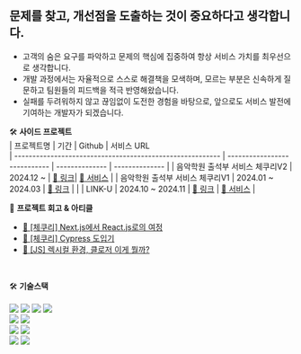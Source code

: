 <h2>문제를 찾고, 개선점을 도출하는 것이 중요하다고 생각합니다.</h2>
<ul>
  <li>고객의 숨은 요구를 파악하고 문제의 핵심에 집중하여 항상 서비스 가치를 최우선으로 생각합니다.</li>
  <li>개발 과정에서는 자율적으로 스스로 해결책을 모색하며, 모르는 부분은 신속하게 질문하고 팀원들의 피드백을 적극 반영해왔습니다.</li>
  <li>실패를 두려워하지 않고 끊임없이 도전한 경험을 바탕으로, 앞으로도 서비스 발전에 기여하는 개발자가 되겠습니다.</li>
</ul>

🛠️ <b>사이드 프로젝트</b>
<br/>
| 프로젝트명                                                | 기간                          | Github   | 서비스 URL          
| --------------------------------------------------------- | ---------------------------- | -------------- | -------------- |
| 음악학원 출석부 서비스 체쿠리V2      | 2024.12 ~                    | [🔗 링크](https://github.com/Team-Pond/checkuree-client)| [🔗 서비스](https://pond-client.vercel.app)   |
| 음악학원 출석부 서비스 체쿠리V1      | 2024.01 ~ 2024.03      | [🔗 링크](https://github.com/FewMercy/checkuree)      |  |
| LINK-U                       | 2024.10 ~ 2024.11                 | [🔗 링크](https://github.com/GanziMan/LINK-U-client)      | [🔗 서비스](https://www.link-u.shop)  |


💬 <b>프로젝트 회고 & 아티클</b>
- [🔗 [체쿠리] Next.js에서 React.js로의 여정](https://velog.io/@qjatn0955/%EC%B2%B4%EC%BF%A0%EB%A6%AC-Next.js%EC%97%90%EC%84%9C-React.js%EB%A1%9C%EC%9D%98-%EC%97%AC%EC%A0%95)
- [🔗 [체쿠리] Cypress 도입기](https://velog.io/@qjatn0955/%EC%B2%B4%EC%BF%A0%EB%A6%AC-Cypress-%EB%8F%84%EC%9E%85%EA%B8%B0)
- [🔗 [JS] 렉시컬 환경, 클로저 이게 뭘까?](https://velog.io/@qjatn0955/JS-%EB%A0%89%EC%8B%9C%EC%BB%AC-%ED%99%98%EA%B2%BD-%ED%81%B4%EB%A1%9C%EC%A0%80-%EC%9D%B4%EA%B2%8C-%EB%AD%98%EA%B9%8C)
<br/>

🛠️ <b>기술스택</b>
<br/>
<br/>
<img src="https://camo.githubusercontent.com/717b5361e5e13fe7c6b5f0cf9aef950e0dd097540dab6a322edd74244732aa36/68747470733a2f2f696d672e736869656c64732e696f2f62616467652f68746d6c352d4533344632363f7374796c653d666f722d7468652d6261646765266c6f676f3d68746d6c35266c6f676f436f6c6f723d7768697465"/>
<img src="https://camo.githubusercontent.com/822685b90a6a25f8ea86bbd961421bd31a6e72ed3ea5a0251980b7cc0a630ef3/68747470733a2f2f696d672e736869656c64732e696f2f62616467652f6373732d3135373242363f7374796c653d666f722d7468652d6261646765266c6f676f3d63737333266c6f676f436f6c6f723d7768697465"/>
<img src="https://camo.githubusercontent.com/4193fafb614664524aa2cefa0afd772903741d2ef246841f9e06ad4435b2ca97/68747470733a2f2f696d672e736869656c64732e696f2f62616467652f73746f7279626f6f6b2d4646343738353f7374796c653d666f722d7468652d6261646765266c6f676f3d73746f7279626f6f6b266c6f676f436f6c6f723d7768697465"/>
<img src="https://camo.githubusercontent.com/b95e41d5d2ca0db5855480125ff66b35052273e34d637d0cb9ec8ff0e23d905e/68747470733a2f2f696d672e736869656c64732e696f2f62616467652f5461696c77696e645f4353532d677265793f7374796c653d666f722d7468652d6261646765266c6f676f3d7461696c77696e642d637373266c6f676f436f6c6f723d333842324143"/>
<br/>
<img src="https://camo.githubusercontent.com/89f91c3b41619ac2618b70f9ef9aa99915cd1456e04ccc00fce25c8ed1ec3b41/68747470733a2f2f696d672e736869656c64732e696f2f62616467652f6a6176617363726970742d4637444631453f7374796c653d666f722d7468652d6261646765266c6f676f3d6a617661736372697074266c6f676f436f6c6f723d626c61636b"/>
<img src="https://camo.githubusercontent.com/4ec22ada9fa2b5dc3debaae65a96ae1c1fecbead5ac27280e0435168768b0698/68747470733a2f2f696d672e736869656c64732e696f2f62616467652f747970657363726970742d3331373843363f7374796c653d666f722d7468652d6261646765266c6f676f3d74797065736372697074266c6f676f436f6c6f723d7768697465"/>
<br/>
<img src="https://camo.githubusercontent.com/fa138b65bf6c27650c28970b3a4805b5d669ffad28f9704637613ecb2e7cab84/68747470733a2f2f696d672e736869656c64732e696f2f62616467652f72656163742e6a732d3631444146423f7374796c653d666f722d7468652d6261646765266c6f676f3d7265616374266c6f676f436f6c6f723d626c61636b"/>
<img src="https://camo.githubusercontent.com/7eb783b07996c0d3138a296dfde8de0615a41d12b292092bb4df250edd145119/68747470733a2f2f696d672e736869656c64732e696f2f62616467652f6e6578742e6a732d3030303030303f7374796c653d666f722d7468652d6261646765266c6f676f3d6e6578742e6a73266c6f676f436f6c6f723d7768697465"/>
<br/>
<img src="https://camo.githubusercontent.com/236fcd63f5c7932c0928a86fb7ebdbb5e8876cc4c03779cd1fc8aa9c0196aab2/68747470733a2f2f696d672e736869656c64732e696f2f62616467652f6769746875622d3138313731373f7374796c653d666f722d7468652d6261646765266c6f676f3d676974687562266c6f676f436f6c6f723d7768697465"/>
<img src="https://camo.githubusercontent.com/f9ca7f976e491f93373e6ac765ce77078bc1fd7e7338345e108f0eb8dd69463b/68747470733a2f2f696d672e736869656c64732e696f2f62616467652f6769742d4630353033323f7374796c653d666f722d7468652d6261646765266c6f676f3d676974266c6f676f436f6c6f723d7768697465"/>
